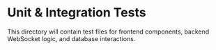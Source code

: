 # Unit & Integration Tests
This directory will contain test files for frontend components, backend WebSocket logic, and database interactions.
